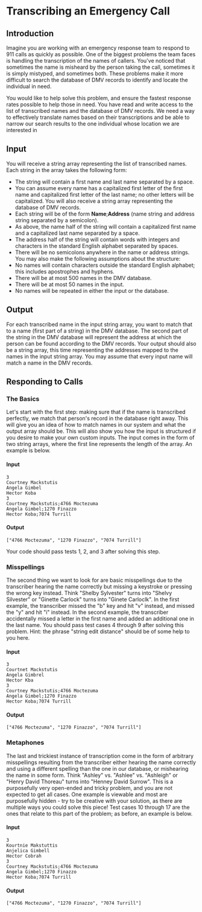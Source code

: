 # Transcribing an Emergency Call

## Introduction
Imagine you are working with an emergency response team to respond to 911 calls as quickly as possible.  One of the biggest problems the team faces is handling the transcription of the names of callers.  You've noticed that sometimes the name is misheard by the person taking the call, sometimes it is simply mistyped, and sometimes both.  These problems make it more difficult to search the database of DMV records to identify and locate the individual in need.

You would like to help solve this problem, and ensure the fastest response rates possible to help those in need.  You have read and write access to the list of transcribed names and the database of DMV records.  We need a way to effectively translate names based on their transcriptions and be able to narrow our search results to the one individual whose location we are interested in

## Input
You will receive a string array representing the list of transcribed names.
Each string in the array takes the following form:
+ The string will contain a first name and last name separated by a space.
+ You can assume every name has a capitalized first letter of the first name and capitalized first letter of the last name; no other letters will be capitalized.
You will also receive a string array representing the database of DMV records.
+ Each string will be of the form **Name**;**Address** (name string and address string separated by a semicolon).
+ As above, the name half of the string will contain a capitalized first name and a capitalized last name separated by a space.
+ The address half of the string will contain words with integers and characters in the standard English alphabet separated by spaces.
+ There will be no semicolons anywhere in the name or address strings.
You may also make the following assumptions about the structure:
+ No names will contain characters outside the standard English alphabet; this includes apostrophes and hyphens.
+ There will be at most 500 names in the DMV database.
+ There will be at most 50 names in the input.
+ No names will be repeated in either the input or the database.

## Output
For each transcribed name in the input string array, you want to match that to a name (first part of a string) in the DMV database.  The second part of the string in the DMV database will represent the address at which the person can be found according to the DMV records.  Your output should also be a string array, this time representing the addresses mapped to the names in the input string array.  You may assume that every input name will match a name in the DMV records.

## Responding to Calls

### The Basics
Let's start with the first step: making sure that if the name is transcribed perfectly, we match that person's record in the database right away.  This will give you an idea of how to match names in our system and what the output array should be.  This will also show you how the input is structured if you desire to make your own custom inputs.  The input comes in the form of two string arrays, where the first line represents the length of the array.  An example is below.

#### Input
```
3
Courtney Mackstutis
Angela Gimbel
Hector Koba
3
Courtney Mackstutis;4766 Moctezuma
Angela Gimbel;1270 Finazzo
Hector Koba;7074 Turrill
```

#### Output
```
["4766 Moctezuma", "1270 Finazzo", "7074 Turrill"]
```

Your code should pass tests 1, 2, and 3 after solving this step.

### Misspellings
The second thing we want to look for are basic misspellings due to the transcriber hearing the name correctly but missing a keystroke or pressing the wrong key instead.  Think "Shelby Sylvester" turns into "Shelvy Silvester" or "Ginette Carlock" turns into "Ginete Carloclk".  In the first example, the transcriber missed the "b" key and hit "v" instead, and missed the "y" and hit "i" instead.  In the second example, the transcriber accidentally missed a letter in the first name and added an additional one in the last name.  You should pass test cases 4 through 9 after solving this problem.  Hint: the phrase "string edit distance" should be of some help to you here.

#### Input
```
3
Courtnet Mackstutis
Angela Gimbrel
Hector Kba
3
Courtney Mackstutis;4766 Moctezuma
Angela Gimbel;1270 Finazzo
Hector Koba;7074 Turrill
```

#### Output
```
["4766 Moctezuma", "1270 Finazzo", "7074 Turrill"]
```

### Metaphones
The last and trickiest instance of transcription come in the form of arbitrary misspellings resulting from the transcriber either hearing the name correctly and using a different spelling than the one in our database, or mishearing the name in some form.  Think "Ashley" vs. "Ashlee" vs. "Ashleigh" or "Henry David Thoreau" turns into "Henney David Surrow".  This is a purposefully very open-ended and tricky problem, and you are not expected to get all cases.  One example is viewable and most are purposefully hidden - try to be creative with your solution, as there are multiple ways you could solve this piece!  Test cases 10 through 17 are the ones that relate to this part of the problem; as before, an example is below.

#### Input
```
3
Kourtnie Makstuttis
Anjelica Gimbell
Hector Cobrah 
3
Courtney Mackstutis;4766 Moctezuma
Angela Gimbel;1270 Finazzo
Hector Koba;7074 Turrill
```

#### Output
```
["4766 Moctezuma", "1270 Finazzo", "7074 Turrill"]
```
